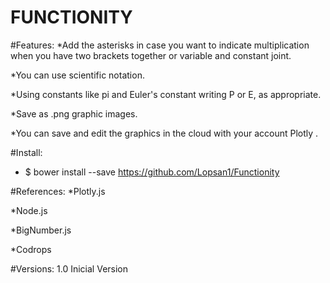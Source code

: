 # FUNCTIONITY

#Features:
*Add the asterisks in case you want to indicate multiplication when you have two brackets together or variable and constant joint.

*You can use scientific notation.

*Using constants like pi and Euler's constant writing P or E, as appropriate.

*Save as .png graphic images.

*You can save and edit the graphics in the cloud with your account Plotly .

#Install:

- $ bower install --save  https://github.com/Lopsan1/Functionity

#References:
*Plotly.js

*Node.js

*BigNumber.js

*Codrops

#Versions:
1.0
Inicial Version
